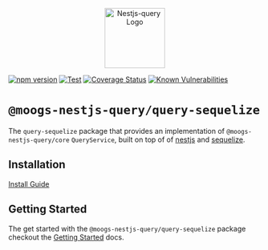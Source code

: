 <p align="center">
  <a href="https://doug-martin.github.io/nestjs-query" target="blank"><img src="https://doug-martin.github.io/nestjs-query/img/logo.svg" width="120" alt="Nestjs-query Logo" /></a>
</p>

[![npm version](https://img.shields.io/npm/v/@moogs-nestjs-query/query-sequelize.svg)](https://www.npmjs.org/package/@moogs-nestjs-query/query-sequelize)
[![Test](https://github.com/doug-martin/nestjs-query/workflows/Test/badge.svg?branch=master)](https://github.com/doug-martin/nestjs-query/actions?query=workflow%3ATest+and+branch%3Amaster+)
[![Coverage Status](https://coveralls.io/repos/github/doug-martin/nestjs-query/badge.svg?branch=master)](https://coveralls.io/github/doug-martin/nestjs-query?branch=master)
[![Known Vulnerabilities](https://snyk.io/test/github/doug-martin/nestjs-query/badge.svg?targetFile=packages/query-sequelize/package.json)](https://snyk.io/test/github/doug-martin/nestjs-query?targetFile=packages/query-sequelize/package.json)

# `@moogs-nestjs-query/query-sequelize`

The `query-sequelize` package that provides an implementation of `@moogs-nestjs-query/core` `QueryService`, built on top of of [nestjs](https://nestjs.com/) and [sequelize](https://sequelize.org/). 

## Installation

[Install Guide](https://doug-martin.github.io/nestjs-query/docs/introduction/install)

## Getting Started

The get started with the `@moogs-nestjs-query/query-sequelize` package checkout the [Getting Started](https://doug-martin.github.io/nestjs-query/docs/sequelize/getting-started) docs.


